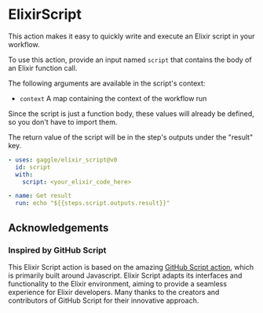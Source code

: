 # ElixirScript

This action makes it easy to quickly write and execute an Elixir script in your workflow.

To use this action, provide an input named `script` that contains the body of an Elixir function call.

The following arguments are available in the script's context:

* `context` A map containing the context of the workflow run

Since the script is just a function body, these values will already be defined, so you don't have to import them.

The return value of the script will be in the step's outputs under the "result" key.

```yaml
- uses: gaggle/elixir_script@v0
  id: script
  with:
    script: <your_elixir_code_here>

- name: Get result
  run: echo "${{steps.script.outputs.result}}"
```

## Acknowledgements

### Inspired by GitHub Script

This Elixir Script action is based on the amazing [GitHub Script action][github-script],
which is primarily built around Javascript.
Elixir Script adapts its interfaces and functionality to the Elixir environment,
aiming to provide a seamless experience for Elixir developers.
Many thanks to the creators and contributors of GitHub Script for their innovative approach.

[github-script]: https://github.com/marketplace/actions/github-script

[tentacat]: https://github.com/edgurgel/tentacat
